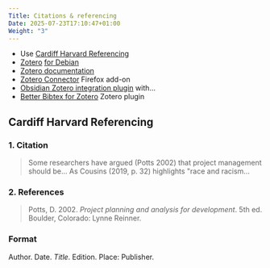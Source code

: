 ```yaml
---
Title: Citations & referencing
Date: 2025-07-23T17:10:47+01:00
Weight: "3"
---
```

- Use [Cardiff Harvard Referencing](https://xerte.cardiff.ac.uk/play_4191#page1)
- [Zotero](https://www.zotero.org/) [for Debian](https://github.com/retorquere/zotero-deb)
- [Zotero documentation](https://www.zotero.org/support/)
- [Zotero Connector](https://www.zotero.org/support/connector) Firefox add-on
- [Obsidian Zotero integration plugin](https://github.com/mgmeyers/obsidian-zotero-integration) with…
- [Better Bibtex for Zotero](https://retorque.re/zotero-better-bibtex/index.html) Zotero plugin
## Cardiff Harvard Referencing
### 1. Citation 
> Some researchers have argued (Potts 2002) that project management should be... As Cousins (2019, p. 32) highlights "race and racism…
### 2. References
> Potts, D. 2002. _Project planning and analysis for development_. 5th ed. Boulder, Colorado: Lynne Reinner.
### Format
Author. Date. *Title*. Edition. Place: Publisher.